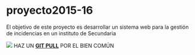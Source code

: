 # proyecto2015-16

El objetivo de este proyecto es desarrollar un sistema web para la gestión de incidencias en un instituto de Secundaria

![](http://findicons.com/files/icons/584/the_last_order_plus/128/alarm.png) HAZ UN [<strong>GIT PULL</strong>](https://github.com/profeIAP/panelDeControl/wiki#actualizaci%C3%B3n) POR EL BIEN COMÚN
